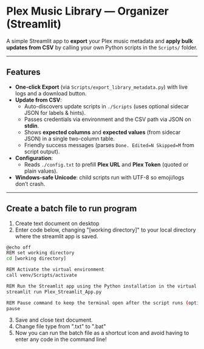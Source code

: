 # Plex Music Library — Organizer (Streamlit)

A simple Streamlit app to **export** your Plex music metadata and **apply bulk updates from CSV** by calling your own Python scripts in the `Scripts/` folder.

---

## Features

- **One-click Export** (via `Scripts/export_library_metadata.py`) with live logs and a download button.
- **Update from CSV**:
  - Auto-discovers update scripts in `./Scripts` (uses optional sidecar JSON for labels & hints).
  - Passes credentials via environment and the CSV path via JSON on **stdin**.
  - Shows **expected columns** and **expected values** (from sidecar JSON) in a single two-column table.
  - Friendly success messages (parses `Done. Edited=N Skipped=M` from script output).
- **Configuration**:
  - Reads `./config.txt` to prefill **Plex URL** and **Plex Token** (quoted or plain values).
- **Windows-safe Unicode**: child scripts run with UTF-8 so emoji/logs don’t crash.

---


## Create a batch file to run program
1. Create text document on desktop
2. Enter code below, changing "[working directory]" to your local directory where the streamlit app is saved. 

```bash
@echo off
REM set working directory
cd [working directory]

REM Activate the virtual environment
call venv/Scripts/activate

REM Run the Streamlit app using the Python installation in the virtual environment
streamlit run Plex_Streamlit_App.py

REM Pause command to keep the terminal open after the script runs (optional)
pause
```
3. Save and close text document.
4. Change file type from ".txt" to ".bat"
5. Now you can run the batch file as a shortcut icon and avoid having to enter any code in the command line!
